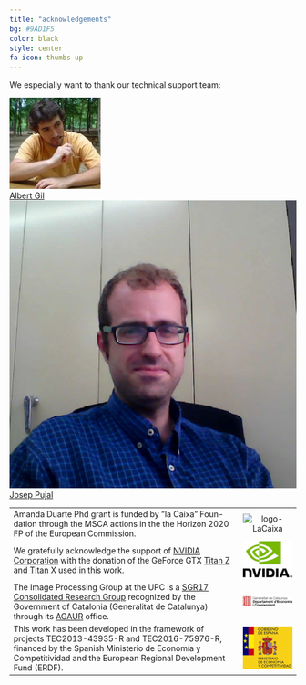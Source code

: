```yaml
---
title: "acknowledgements"
bg: #9AD1F5
color: black
style: center
fa-icon: thumbs-up
---
```


We especially want to thank our technical support team:

<div class="author">
    <a href="https://imatge.upc.edu/web/people/albert-gil-moreno" target="_blank">
      <div class="authorphoto"><img src="./assets/authors/AlbertGil.jpg"></div>
      <div>Albert Gil</div>
    </a>
</div>
<div class="author">
    <a href="https://imatge.upc.edu/web/people/josep-pujal" target="_blank">
      <div class="authorphoto"><img src="./assets/authors/pujal.jpg"></div>
      <div>Josep Pujal</div>
    </a>
</div>


|   |   |
|:--|:-:|
|  Amanda Duarte Phd grant is funded by ”la Caixa” Foun- dation through the MSCA actions in the the Horizon 2020 FP of the European Commission.  |  ![logo-LaCaixa]
|  We gratefully acknowledge the support of [NVIDIA Corporation](http://www.nvidia.com/content/global/global.php) with the donation of the GeForce GTX [Titan Z](http://www.nvidia.com/gtx-700-graphics-cards/gtx-titan-z/) and [Titan X](http://www.geforce.com/hardware/desktop-gpus/geforce-gtx-titan-x) used in this work. |  ![logo-nvidia] |
|  The Image Processing Group at the UPC is a [SGR17 Consolidated Research Group](http://agaur.gencat.cat/ca/beques-i-ajuts/convocatories-per-temes/Ajuts-per-donar-suport-a-les-activitats-dels-grups-de-recerca-SGR-2017-2019) recognized by the  Government of Catalonia (Generalitat de Catalunya) through its [AGAUR](http://agaur.gencat.cat/en/inici/index.html) office. |  ![logo-catalonia] |
|  This work has been developed in the framework of projects TEC2013-43935-R and TEC2016-75976-R, financed by the Spanish Ministerio de Economía y Competitividad and the European Regional Development Fund (ERDF).  | ![logo-spain] |

[logo-laCaixa]: (https://obrasociallacaixa.org/o/wos-theme/images/logo.jpg)
[logo-nvidia]: ./assets/nvidia.jpg "Logo of NVidia"
[logo-catalonia]: ./assets/generalitat.jpg "Logo of Catalan government"
[logo-spain]: ./assets/MEyC.png "Logo of Spanish government"

